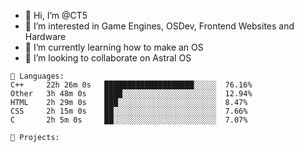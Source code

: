 - 👋 Hi, I’m @CT5
- 👀 I’m interested in Game Engines, OSDev, Frontend Websites and Hardware
- 🌱 I’m currently learning how to make an OS
- 💞️ I’m looking to collaborate on Astral OS

```text
💾 Languages:
C++     22h 26m 0s   ████████████████████░░░░░  76.16%
Other   3h 48m 0s    ████░░░░░░░░░░░░░░░░░░░░░  12.94%
HTML    2h 29m 0s    ███░░░░░░░░░░░░░░░░░░░░░░  8.47%
CSS     2h 15m 0s    ██░░░░░░░░░░░░░░░░░░░░░░░  7.66%
C       2h 5m 0s     ██░░░░░░░░░░░░░░░░░░░░░░░  7.07%

💼 Projects:
```
<!---
Cherrytree56567/Cherrytree56567 is a ✨ special ✨ repository because its `README.md` (this file) appears on your GitHub profile.
You can click the Preview link to take a look at your changes. 
--->
